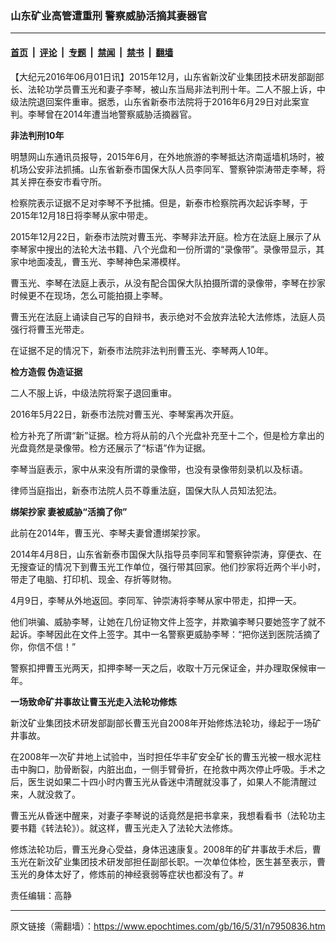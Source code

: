 ### 山东矿业高管遭重刑 警察威胁活摘其妻器官

---

#### [首页](../../../..?n7950836) &nbsp;|&nbsp; [评论](../../../../../epoch-comment?n7950836) &nbsp;|&nbsp; [专题](../../../../../epoch-special?n7950836) &nbsp;|&nbsp; [禁闻](../../../../../epoch-news?n7950836) &nbsp;|&nbsp; [禁书](../../../../../books?n7950836) &nbsp;|&nbsp; [翻墙](https://github.com/gfw-breaker/nogfw/blob/master/README.md?n7950836)


<div class="post_content" id="artbody" itemprop="articleBody">
 <!-- article content begin -->
 <p>
  【大纪元2016年06月01日讯】2015年12月，山东省新汶矿业集团技术研发部副部长、法轮功学员曹玉光和妻子李琴，被山东当局非法判刑十年。二人不服上诉，中级法院退回案件重审。据悉，山东省新泰市法院将于2016年6月29日对此案宣判。李琴曾在2014年遭当地警察威胁活摘器官。
 </p>
 <p>
  <strong>
   非法判刑10年
  </strong>
 </p>
 <p>
  明慧网山东通讯员报导，2015年6月，在外地旅游的李琴抵达济南遥墙机场时，被机场公安非法抓捕。山东省新泰市国保大队人员李同军、警察钟崇涛带走李琴，将其关押在泰安市看守所。
 </p>
 <p>
  检察院表示证据不足对李琴不予批捕。但是，新泰市检察院再次起诉李琴，于2015年12月18日将李琴从家中带走。
 </p>
 <p>
  2015年12月22日，新泰市法院对曹玉光、李琴非法开庭。检方在法庭上展示了从李琴家中搜出的法轮大法书籍、八个光盘和一份所谓的“录像带”。录像带显示，其家中地面凌乱，曹玉光、李琴神色呆滞模样。
 </p>
 <p>
  曹玉光、李琴在法庭上表示，从没有配合国保大队拍摄所谓的录像带，李琴在抄家时候更不在现场，怎么可能拍摄上李琴。
 </p>
 <p>
  曹玉光在法庭上诵读自己写的自辩书，表示绝对不会放弃法轮大法修炼，法庭人员强行将曹玉光带走。
 </p>
 <p>
  在证据不足的情况下，新泰市法院非法判刑曹玉光、李琴两人10年。
 </p>
 <p>
  <strong>
   检方造假 伪造证据
  </strong>
 </p>
 <p>
  二人不服上诉，中级法院将案子退回重审。
 </p>
 <p>
  2016年5月22日，新泰市法院对曹玉光、李琴案再次开庭。
 </p>
 <p>
  检方补充了所谓“新”证据。检方将从前的八个光盘补充至十二个，但是检方拿出的光盘竟然是录像带。检方还展示了“标语”作为证据。
 </p>
 <p>
  李琴当庭表示，家中从来没有所谓的录像带，也没有录像带刻录机以及标语。
 </p>
 <p>
  律师当庭指出，新泰市法院人员不尊重法庭，国保大队人员知法犯法。
 </p>
 <p>
  <strong>
   绑架抄家 妻被威胁“活摘了你”
  </strong>
 </p>
 <p>
  此前在2014年，曹玉光、李琴夫妻曾遭绑架抄家。
 </p>
 <p>
  2014年4月8日，山东省新泰市国保大队指导员李同军和警察钟崇涛，穿便衣、在无搜查证的情况下到曹玉光工作单位，强行带其回家。他们抄家将近两个半小时，带走了电脑、打印机、现金、存折等财物。
 </p>
 <p>
  4月9日，李琴从外地返回。李同军、钟崇涛将李琴从家中带走，扣押一天。
 </p>
 <p>
  他们哄骗、威胁李琴，让她在几份证物文件上签字，并欺骗李琴只要她签字了就不起诉。李琴因此在文件上签字。其中一名警察更威胁李琴：“把你送到医院活摘了你，你信不信！”
 </p>
 <p>
  警察扣押曹玉光两天，扣押李琴一天之后，收取十万元保证金，并办理取保候审一年。
 </p>
 <p>
  <strong>
   一场致命矿井事故让曹玉光走入法轮功修炼
  </strong>
 </p>
 <p>
  新汶矿业集团技术研发部副部长曹玉光自2008年开始修炼法轮功，缘起于一场矿井事故。
 </p>
 <p>
  在2008年一次矿井地上试验中，当时担任华丰矿安全矿长的曹玉光被一根水泥柱击中胸口，肋骨断裂，内脏出血，一侧手臂骨折，在抢救中两次停止呼吸。手术之后，医生说如果二十四小时内曹玉光从昏迷中清醒就没事了，如果人不能清醒过来，人就没救了。
 </p>
 <p>
  曹玉光从昏迷中醒来，对妻子李琴说的话竟然是把书拿来，我想看看书（法轮功主要书籍《转法轮》）。就这样，曹玉光走入了法轮大法修炼。
 </p>
 <p>
  修炼法轮功后，曹玉光身心受益，身体迅速康复。2008年的矿井事故手术后，曹玉光在新汶矿业集团技术研发部担任副部长职。一次单位体检，医生甚至表示，曹玉光的身体太好了，修炼前的神经衰弱等症状也都没有了。#
 </p>
 <p>
  责任编辑：高静
 </p>
 <!-- article content end -->
 <div id="below_article_ad">
 </div>
</div>


---

原文链接（需翻墙）：https://www.epochtimes.com/gb/16/5/31/n7950836.htm